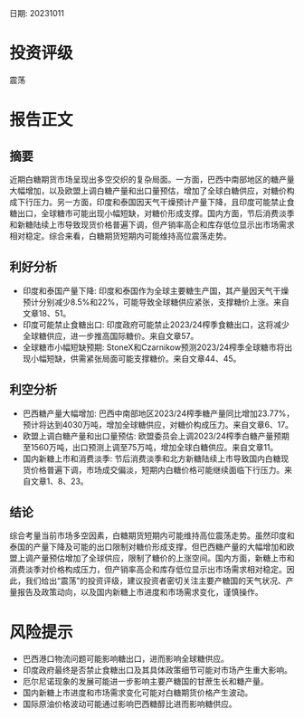 
日期: 20231011

# 投资评级

震荡

# 报告正文

## 摘要

近期白糖期货市场呈现出多空交织的复杂局面。一方面，巴西中南部地区的糖产量大幅增加，以及欧盟上调白糖产量和出口量预估，增加了全球白糖供应，对糖价构成下行压力。另一方面，印度和泰国因天气干燥预计产量下降，且印度可能禁止食糖出口，全球糖市可能出现小幅短缺，对糖价形成支撑。国内方面，节后消费淡季和新糖陆续上市导致现货价格普遍下调，但产销率高企和库存低位显示出市场需求相对稳定。综合来看，白糖期货短期内可能维持高位震荡走势。

## 利好分析

* 印度和泰国产量下降: 印度和泰国作为全球主要糖生产国，其产量因天气干燥预计分别减少8.5%和22%，可能导致全球糖供应紧张，支撑糖价上涨。来自文章18、51。
* 印度可能禁止食糖出口: 印度政府可能禁止2023/24榨季食糖出口，这将减少全球糖供应，进一步推高国际糖价。来自文章57。
* 全球糖市小幅短缺预期: StoneX和Czarnikow预测2023/24榨季全球糖市将出现小幅短缺，供需紧张局面可能支撑糖价。来自文章44、45。

## 利空分析

* 巴西糖产量大幅增加: 巴西中南部地区2023/24榨季糖产量同比增加23.77%，预计将达到4030万吨，增加全球糖供应，对糖价构成压力。来自文章6、17。
* 欧盟上调白糖产量和出口量预估: 欧盟委员会上调2023/24榨季白糖产量预期至1560万吨，出口预测上调至75万吨，增加全球白糖供应。来自文章11。
* 国内新糖上市和消费淡季: 节后消费淡季和北方新糖陆续上市导致国内白糖现货价格普遍下调，市场成交偏淡，短期内白糖价格可能继续面临下行压力。来自文章1、8、23。

## 结论

综合考量当前市场多空因素，白糖期货短期内可能维持高位震荡走势。虽然印度和泰国的产量下降及可能的出口限制对糖价形成支撑，但巴西糖产量的大幅增加和欧盟上调产量预估增加了全球供应，限制了糖价的上涨空间。国内方面，新糖上市和消费淡季对价格构成压力，但产销率高企和库存低位显示出市场需求相对稳定。因此，我们给出“震荡”的投资评级，建议投资者密切关注主要产糖国的天气状况、产量报告及政策动向，以及国内新糖上市进度和市场需求变化，谨慎操作。

# 风险提示

* 巴西港口物流问题可能影响糖出口，进而影响全球糖供应。
* 印度政府最终是否禁止食糖出口及其具体政策细节可能对市场产生重大影响。
* 厄尔尼诺现象的发展可能进一步影响主要产糖国的甘蔗生长和糖产量。
* 国内新糖上市进度和市场需求变化可能对白糖期货价格产生波动。
* 国际原油价格波动可能通过影响巴西糖醇比进而影响糖供应。

